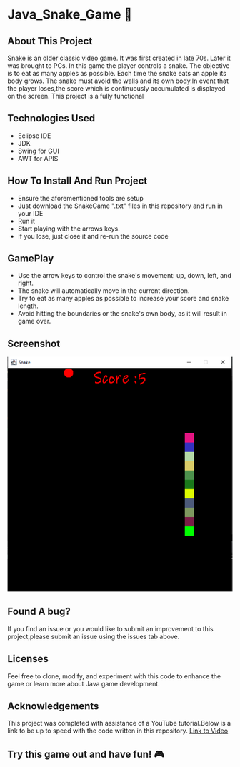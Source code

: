 # Java_Snake_Game 🐍
## About This Project
Snake is an older classic video game. It was first created in late 70s. Later it was brought to PCs. In this game the player controls a snake. The objective is to eat as many apples as possible. Each time the snake eats an apple its body grows. The snake must avoid the walls and its own body.In event that the player loses,the score which is continuously accumulated is displayed on the screen.
This project is a fully functional 
## Technologies Used
* Eclipse IDE
* JDK
* Swing for GUI
* AWT for APIS
## How To Install And Run Project
* Ensure the aforementioned tools are setup
* Just download the SnakeGame ".txt"  files in this repository and run in your IDE
* Run it 
* Start playing with the arrows keys. 
* If you lose, just close it and re-run the source code
 ## GamePlay
 * Use the arrow keys to control the snake's movement: up, down, left, and right.
 * The snake will automatically move in the current direction.
 * Try to eat as many apples as possible to increase your score and snake length.
 * Avoid hitting the boundaries or the snake's own body, as it will result in game over.
  ## Screenshot
  ![about](snake1.png)
 
## Found A bug?
If you find an issue or you would like to submit an improvement to this project,please submit an issue using the issues tab above.
## Licenses
Feel free to clone, modify, and experiment with this code to enhance the game or learn more about Java game development.
## Acknowledgements
This project was completed with assistance of a YouTube tutorial.Below is a link to be up to speed with the code written in this repository.
<a href="https://youtu.be/bI6e6qjJ8JQ">Link to Video</a>


## Try this game out and have fun! 🎮



  
